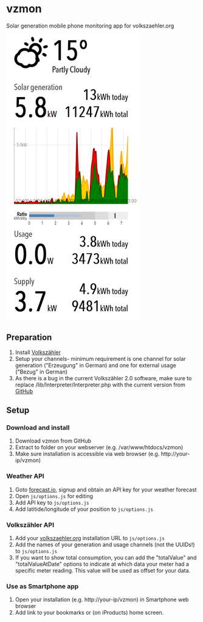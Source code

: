 vzmon
=====

Solar generation mobile phone monitoring app for volkszaehler.org

![app demo](https://github.com/andig/vzmon/raw/master/img/demo.png)

## Preparation

1. Install [Volkszähler](volkszaehler.org)
2. Setup your channels- minimum requirement is one channel for solar generation ("Erzeugung" in German) and one for external usage ("Bezug" in German)
3. As there is a bug in the current Volkszähler 2.0 software, make sure to replace /lib/Interpreter/Interpreter.php with the current version from [GitHub](https://github.com/volkszaehler/volkszaehler.org/blob/master/lib/Interpreter/Interpreter.php)

## Setup

### Download and install

1. Download vzmon from GitHub
2. Extract to folder on your webserver (e.g. /var/www/htdocs/vzmon)
3. Make sure installation is accessible via web browser (e.g. http://your-ip/vzmon)

### Weather API

1. Goto [forecast.io](forecast.io), signup and obtain an API key for your weather forecast
2. Open ``js/options.js`` for editing
3. Add API key to ``js/options.js``
4. Add latitide/longitude of your position to ``js/options.js``

### Volkszähler API

1. Add your [volkszaehler.org](volkszaehler.org) installation URL to ``js/options.js``
2. Add the names of your generation and usage channels (not the UUIDs!) to ``js/options.js``
3. If you want to show total consumption, you can add the "totalValue" and "totalValueAtDate" options to indicate at which data your meter had a specific meter reading. This value will be used as offset for your data.

### Use as Smartphone app

1. Open your installation (e.g. http://your-ip/vzmon) in Smartphone web browser
2. Add link to your bookmarks or (on iProducts) home screen.
